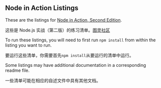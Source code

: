 ## Node in Action Listings

These are the listings for [Node in Action, Second Edition](https://www.manning.com/books/node-js-in-action).

这些是 Node.js 实战（第二版）的练习清单。[图灵社区](https://www.ituring.com.cn/book/1993) 

To run these listings, you will need to first run `npm install` from within the listing you want to run.

要运行这些清单，你需要首先`npm install`从要运行的清单中运行。

Some listings may have additional documentation in a corresponding readme file.

一些清单可能在相应的自述文件中具有其他文档。